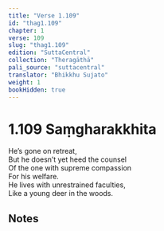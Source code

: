 ```yaml
---
title: "Verse 1.109"
id: "thag1.109"
chapter: 1
verse: 109
slug: "thag1.109"
edition: "SuttaCentral"
collection: "Theragāthā"
pali_source: "suttacentral"
translator: "Bhikkhu Sujato"
weight: 1
bookHidden: true
---
```


# 1.109 Saṃgharakkhita  

He’s gone on retreat,  
But he doesn’t yet heed the counsel  
Of the one with supreme compassion  
For his welfare.  
He lives with unrestrained faculties,  
Like a young deer in the woods.

## Notes